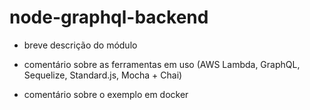 # node-graphql-backend

- breve descrição do módulo

- comentário sobre as ferramentas em uso (AWS Lambda, GraphQL, Sequelize, Standard.js, Mocha + Chai)

- comentário sobre o exemplo em docker